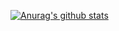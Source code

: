 [![Anurag's github stats](https://github-readme-stats.vercel.app/api?username=liuweigeek&show_icons=true)](https://github.com/anuraghazra/github-readme-stats)
